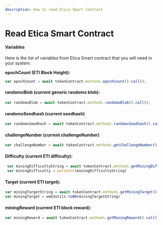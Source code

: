 ```yaml
---
description: How to read Etica Smart Contract
---
```


# Read Etica Smart Contract

#### Variables

Here is the list of variables from Etica Smart contract that you will need in your system.



**epochCount (ETI Block Height):**

```javascript
var epochCount = await tokenContract.methods.epochCount().call();
```

#### randomxBlob (current generic randomx blob):

```javascript
var randomxBlob = await tokenContract.methods.randomxBlob().call();
```

#### randomxSeedhash (current seedhash)

```javascript
var randomxSeedhash = await tokenContract.methods.randomxSeedhash().call();
```

#### challengeNumber (current challengeNumber)

```javascript
var challengeNumber = await tokenContract.methods.getChallengeNumber().call() ;
```

#### Difficulty (current ETI difficulty):

```javascript
 var miningDifficultyString = await tokenContract.methods.getMiningDifficulty().call()  ;
 var miningDifficulty = parseInt(miningDifficultyString)
```

#### Target (current ETI target):

```javascript
var miningTargetString = await tokenContract.methods.getMiningTarget().call()  ;
var miningTarget = web3utils.toBN(miningTargetString)
```

#### miningReward (current ETI block reward):

```javascript
var miningReward = await tokenContract.methods.getMiningReward().call() ;
```

